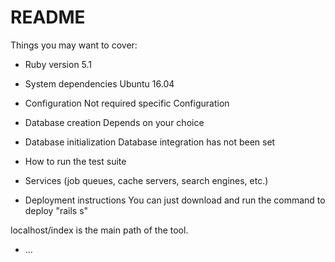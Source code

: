 # README


Things you may want to cover:

* Ruby version
5.1

* System dependencies
Ubuntu 16.04 

* Configuration
Not required specific Configuration

* Database creation
Depends on your choice

* Database initialization
Database integration has not been set

* How to run the test suite


* Services (job queues, cache servers, search engines, etc.)

* Deployment instructions
You can just download and  run the command to deploy "rails s" 

localhost/index  is the main path of the tool.

* ...
